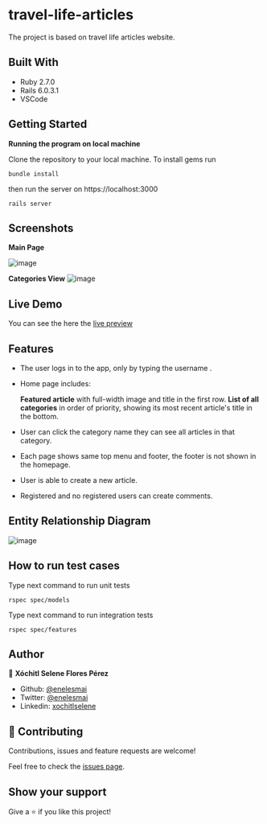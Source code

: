 # travel-life-articles

The project is based on travel life articles website. 


## Built With

* Ruby 2.7.0
* Rails 6.0.3.1
* VSCode


## Getting Started

**Running the program on local machine**

Clone the repository to your local machine.
To install gems run

    bundle install
       
then run the server on https://localhost:3000

    rails server 

## Screenshots

**Main Page**

![image](https://user-images.githubusercontent.com/5160907/82912846-29b38200-9f33-11ea-9fcc-39443fd5cce6.png)


**Categories View**
![image](https://user-images.githubusercontent.com/5160907/82913009-61222e80-9f33-11ea-8ccf-65c537505aed.png)

## Live Demo
You can see the here the [live preview](https://immense-thicket-35902.herokuapp.com/)

## Features
* The user logs in to the app, only by typing the username .
* Home page includes:
       
    **Featured article** with full-width image and title in the first row.
    **List of all categories** in order of priority, showing its most recent article's title in the bottom.

* User can click the category name they can see all articles in that category.
* Each page shows same top menu and footer, the footer is not shown in the homepage.
* User is able to create a new article.
* Registered and no registered users can create comments.

## Entity Relationship Diagram
![image](https://user-images.githubusercontent.com/5160907/82708858-e90eec80-9c44-11ea-9241-3f9144302ae1.png)


## How to run test cases

Type next command to run unit tests

    rspec spec/models

Type next command to run integration tests

    rspec spec/features


## Author

👤 **Xóchitl Selene Flores Pérez**

- Github: [@enelesmai](https://github.com/enelesmai)
- Twitter: [@enelesmai](https://twitter.com/enelesmai)
- Linkedin: [xochitlselene](https://linkedin.com/in/xochitlselene)


## 🤝 Contributing

Contributions, issues and feature requests are welcome!

Feel free to check the [issues page](issues/).


## Show your support

Give a ⭐️ if you like this project!